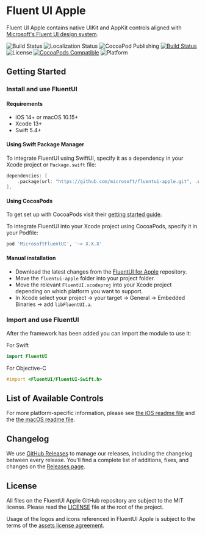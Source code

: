 # Fluent UI Apple
Fluent UI Apple contains native UIKit and AppKit controls aligned with [Microsoft's Fluent UI design system](https://www.microsoft.com/design/fluent/#/). 

![Build Status](https://github.com/microsoft/fluentui-apple/workflows/CI/badge.svg?branch=main)
![Localization Status](https://github.com/microsoft/fluentui-apple/workflows/Localize/badge.svg)
![CocoaPod Publishing](https://github.com/microsoft/fluentui-apple/workflows/Pod-Publish/badge.svg)
[![Build Status](https://dev.azure.com/microsoftdesign/fluentui-native/_apis/build/status/microsoft.fluentui-apple?branchName=main)](https://dev.azure.com/microsoftdesign/fluentui-native/_build/latest?definitionId=144&branchName=main)
![License](https://img.shields.io/github/license/Microsoft/fluentui-apple)
[![CocoaPods Compatible](https://img.shields.io/cocoapods/v/MicrosoftFluentUI)](https://cocoapods.org/pods/MicrosoftFluentUI)
![Platform](https://img.shields.io/cocoapods/p/MicrosoftFluentUI.svg?style=flat)

## Getting Started
### Install and use FluentUI

#### Requirements

- iOS 14+ or macOS 10.15+
- Xcode 13+
- Swift 5.4+

#### Using Swift Package Manager

To integrate FluentUI using SwiftUI, specify it as a dependency in your Xcode project or `Package.swift` file:

```swift
dependencies: [
    .package(url: "https://github.com/microsoft/fluentui-apple.git", .upToNextMinor(from: "X.X.X")),
],
```

#### Using CocoaPods

To get set up with CocoaPods visit their [getting started guide](https://guides.cocoapods.org/using/getting-started.html).

To integrate FluentUI into your Xcode project using CocoaPods, specify it in your Podfile:
```ruby
pod 'MicrosoftFluentUI', '~> X.X.X'
```

#### Manual installation

- Download the latest changes from the [FluentUI for Apple](https://github.com/microsoft/fluentui-apple) repository.
- Move the `fluentui-apple` folder into your project folder.
- Move the relevant `FluentUI.xcodeproj` into your Xcode project depending on which platform you want to support.
- In Xcode select your project -> your target -> General -> Embedded Binaries -> add `libFluentUI.a`.

### Import and use FluentUI

After the framework has been added you can import the module to use it:

For Swift
```swift
import FluentUI
```
For Objective-C
```objective-c
#import <FluentUI/FluentUI-Swift.h>
```

## List of Available Controls
For more platform-specific information, please see [the iOS readme file](ios/README.md) and the [the macOS readme file](macos/README.md).

## Changelog

We use [GitHub Releases](https://github.com/blog/1547-release-your-software) to manage our releases, including the changelog between every release. You'll find a complete list of additions, fixes, and changes on the [Releases page](https://github.com/microsoft/fluentui-apple/releases).

## License

All files on the FluentUI Apple GitHub repository are subject to the MIT license. Please read the [LICENSE](LICENSE) file at the root of the project.

Usage of the logos and icons referenced in FluentUI Apple is subject to the terms of the [assets license agreement](https://aka.ms/fabric-assets-license).
